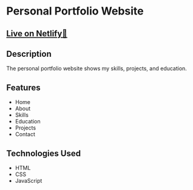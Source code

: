 # Personal Portfolio Website

## [Live on Netlify🎯](https://mariasportfolio.netlify.app/)


## Description

The personal portfolio website shows my skills, projects, and education.

## Features

- Home
- About
- Skills
- Education
- Projects
- Contact

## Technologies Used

- HTML
- CSS
- JavaScript
